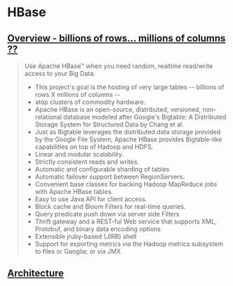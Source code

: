 # HBase

## [Overview - billions of rows...  millions of columns ??](https://hbase.apache.org/)

> Use Apache HBase™ when you need random, realtime read/write access to your Big Data. 
> * This project's goal is the hosting of very large tables -- billions of rows X millions of columns -- 
> * atop clusters of commodity hardware. 
> * Apache HBase is an open-source, distributed, versioned, non-relational database modeled after Google's Bigtable: A Distributed Storage System for Structured Data by Chang et al. 
> * Just as Bigtable leverages the distributed data storage provided by the Google File System, Apache HBase provides Bigtable-like capabilities on top of Hadoop and HDFS.
> * Linear and modular scalability.
> * Strictly consistent reads and writes.
> * Automatic and configurable sharding of tables
> * Automatic failover support between RegionServers.
> * Convenient base classes for backing Hadoop MapReduce jobs with Apache HBase tables.
> * Easy to use Java API for client access.
> * Block cache and Bloom Filters for real-time queries.
> * Query predicate push down via server side Filters
> * Thrift gateway and a REST-ful Web service that supports XML, Protobuf, and binary data encoding options
> * Extensible jruby-based (JIRB) shell
> * Support for exporting metrics via the Hadoop metrics subsystem to files or Ganglia; or via JMX

## [Architecture](http://hbase.apache.org/book.html#arch.overview)
